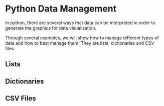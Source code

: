 # Python Data Management

In python, there are several ways that data can be interpreted
in order to generate the graphics for data visualization. 

Through several examples, we will show how to manage different
types of data and how to best manage them. They are lists, dictionaries
and CSV files.

## Lists











## Dictionaries




## CSV Files 